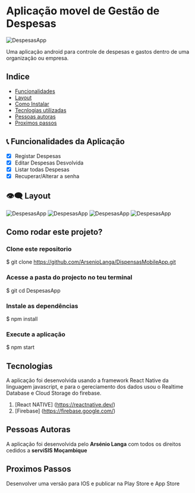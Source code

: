 # Aplicação movel de Gestão de Despesas

![DespesasApp](./assets/icon.png)

Uma aplicação android para controle de despesas e gastos dentro de uma organização ou empresa.

## Indice

- <a href="#-funcionalidades">Funcionalidades</a>
- <a href="#-layput">Layout</a>
- <a href="#-instalar">Como Instalar<a>
- <a href="#-tecnologias">Tecnlogias utilizadas</a>
- <a href="#-autores">Pessoas autoras</a>
- <a href="#-futuro">Proximos passos</a>

## 📞 Funcionalidades da Aplicação
- [x] Registar Despesas
- [x] Editar Despesas Desvolvida
- [x] Listar todas Despesas
- [x] Recuperar/Alterar a senha

## 👁‍🗨 Layout

![DespesasApp](./assets/layout1.jpg)
![DespesasApp](./assets/layout2.jpg)
![DespesasApp](./assets/layout3.jpg)
![DespesasApp](./assets/layout4.jpg)

## Como rodar este projeto?

### Clone este repositorio
$ git clone https://github.com/ArsenioLanga/DispensasMobileApp.git

### Acesse a pasta do projecto no teu terminal
$ git cd DespesasApp

### Instale as dependências
$ npm install

### Execute a aplicação
$ npm start
    
##  Tecnologias
A aplicação foi desenvolvida usando a framework  React Native da linguagem javascript, e para o gereciamento dos dados usou o Realtime Database e Cloud Storage do firebase.
1. [React NATIVE] (https://reactnative.dev/)
2. [Firebase] (https://firebase.google.com/)


## Pessoas Autoras
A aplicação foi desenvolvida pelo <strong>Arsénio Langa</strong> com todos os direitos cedidos a <strong>serviSIS Moçambique</strong> 

## Proximos Passos
Desenvolver uma versão para IOS e publicar na Play Store e App Store 
